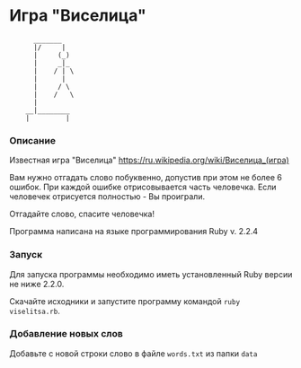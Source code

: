 # Игра "Виселица"

          _______
          |/     |
          |     (_)
          |     _|_
          |    / | \
          |      |
          |     / \
          |    /   \
          |
        __|________
        |         |

### Описание
Известная игра "Виселица"
https://ru.wikipedia.org/wiki/Виселица_(игра)

Вам нужно отгадать слово побуквенно, допустив при этом не более 6 ошибок. При каждой ошибке отрисовывается часть человечка. Если человечек отрисуется полностью - Вы проиграли.

Отгадайте слово, спасите человечка!

Программа написана на языке программирования Ruby v. 2.2.4

### Запуск

Для запуска программы необходимо иметь установленный Ruby версии не ниже 2.2.0. 

Скачайте исходники и запустите программу командой ```ruby viselitsa.rb```.

### Добавление новых слов

Добавьте с новой строки слово в файле ```words.txt``` из папки ```data```
